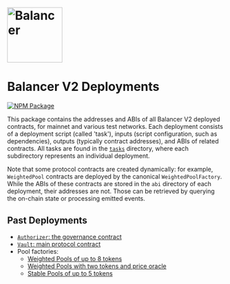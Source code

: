 # <img src="../../logo.svg" alt="Balancer" height="128px">

# Balancer V2 Deployments

[![NPM Package](https://img.shields.io/npm/v/@balancer-labs/v2-deployments.svg)](https://www.npmjs.org/package/@balancer-labs/v2-deployments)

This package contains the addresses and ABIs of all Balancer V2 deployed contracts, for mainnet and various test networks. Each deployment consists of a deployment script (called 'task'), inputs (script configuration, such as dependencies), outputs (typically contract addresses), and ABIs of related contracts. All tasks are found in the [`tasks`](./tasks) directory, where each subdirectory represents an individual deployment.

Note that some protocol contracts are created dynamically: for example, `WeightedPool` contracts are deployed by the canonical `WeightedPoolFactory`. While the ABIs of these contracts are stored in the `abi` directory of each deployment, their addresses are not. Those can be retrieved by querying the on-chain state or processing emitted events.

## Past Deployments

- [`Authorizer`: the governance contract](./tasks/20210418-authorizer)
- [`Vault`: main protocol contract](./tasks/20210418-vault)
- Pool factories:
  - [Weighted Pools of up to 8 tokens](./tasks/20210418-weighted-pool)
  - [Weighted Pools with two tokens and price oracle](./tasks/20210418-weighted-pool)
  - [Stable Pools of up to 5 tokens](./tasks/20210624-stable-pool)

